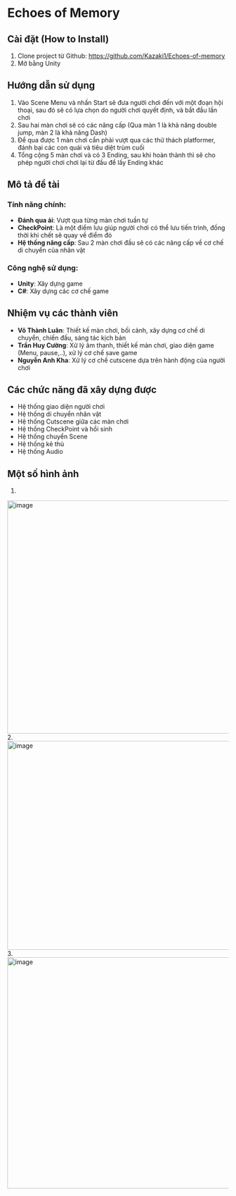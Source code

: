 # Echoes of Memory

## **Cài đặt (How to Install)**

1. Clone project từ Github: https://github.com/Kazaki1/Echoes-of-memory
2. Mở bằng Unity

## **Hướng dẫn sử dụng**

1. Vào Scene Menu và nhấn Start sẽ đưa người chơi đến với một đoạn hội thoại, sau đó sẽ có lựa chọn do người chơi quyết định, và bắt đầu lần chơi
2. Sau hai màn chơi sẽ có các nâng cấp (Qua màn 1 là khả năng double jump, màn 2 là khả năng Dash)
3. Để qua được 1 màn chơi cần phải vượt qua các thử thách platformer, đánh bại các con quái và tiêu diệt trùm cuối
4. Tổng cộng 5 màn chơi và có 3 Ending, sau khi hoàn thành thì sẽ cho phép người chơi chơi lại từ đầu để lấy Ending khác

## **Mô tả đề tài**

### **Tính năng chính:**
- **Đánh qua ải**: Vượt qua từng màn chơi tuần tự
- **CheckPoint**: Là một điểm lưu giúp người chơi có thể lưu tiến trình, đồng thời khi chết sẽ quay về điểm đó
- **Hệ thống nâng cấp**: Sau 2 màn chơi đầu sẽ có các nâng cấp về cơ chế di chuyển của nhân vật

### **Công nghệ sử dụng:**
- **Unity**: Xây dựng game
- **C#**: Xây dựng các cơ chế game

## **Nhiệm vụ các thành viên**

- **Võ Thành Luân**: Thiết kế màn chơi, bối cảnh, xây dựng cơ chế di chuyển, chiến đấu, sáng tác kịch bản
- **Trần Huy Cường**: Xử lý âm thanh, thiết kế màn chơi, giao diện game (Menu, pause,..), xử lý cơ chế save game
- **Nguyễn Anh Kha**: Xử lý cơ chế cutscene dựa trên hành động của người chơi

## **Các chức năng đã xây dựng được**

- Hệ thống giao diện người chơi
- Hệ thống di chuyển nhân vật
- Hệ thống Cutscene giữa các màn chơi
- Hệ thống CheckPoint và hồi sinh
- Hệ thống chuyển Scene
- Hệ thống kẻ thù
- Hệ thống Audio
## **Một số hình ảnh**
1.
<img width="899" height="529" alt="image" src="https://github.com/user-attachments/assets/f15096c6-5c51-4e90-b130-5aab57d790fa" />
2.
<img width="895" height="474" alt="image" src="https://github.com/user-attachments/assets/5e4fc24e-cd5d-4d2a-8a1d-a724e8292a98" />
3.
<img width="1001" height="525" alt="image" src="https://github.com/user-attachments/assets/88f3c448-ce8f-4383-88bd-874596310cc7" />


